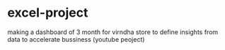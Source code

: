 # excel-project
making a dashboard of 3 month for virndha store to define insights from data to accelerate bussiness (youtube peoject)
